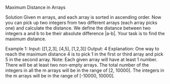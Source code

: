 Maximum Distance in Arrays

Solution
Given m arrays, and each array is sorted in ascending order. Now you can pick up two integers from two different arrays (each array picks one) and calculate the distance. We define the distance between two integers a and b to be their absolute difference |a-b|. Your task is to find the maximum distance.

Example 1:
Input:
[[1,2,3],
[4,5],
[1,2,3]]
Output: 4
Explanation:
One way to reach the maximum distance 4 is to pick 1 in the first or third array and pick 5 in the second array.
Note:
Each given array will have at least 1 number. There will be at least two non-empty arrays.
The total number of the integers in all the m arrays will be in the range of [2, 10000].
The integers in the m arrays will be in the range of [-10000, 10000].
